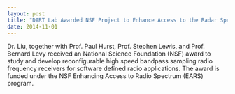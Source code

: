 ```yaml
---
layout: post
title: "DART Lab Awarded NSF Project to Enhance Access to the Radar Spectrum"
date: 2014-11-01
---
```

Dr. Liu, together with Prof. Paul Hurst, Prof. Stephen Lewis, and Prof. Bernard Levy received an National Science Foundation (NSF) award to study and develop reconfigurable high speed bandpass sampling radio frequency receivers for software defined radio applications. The award is funded under the NSF Enhancing Access to Radio Spectrum (EARS) program. 
